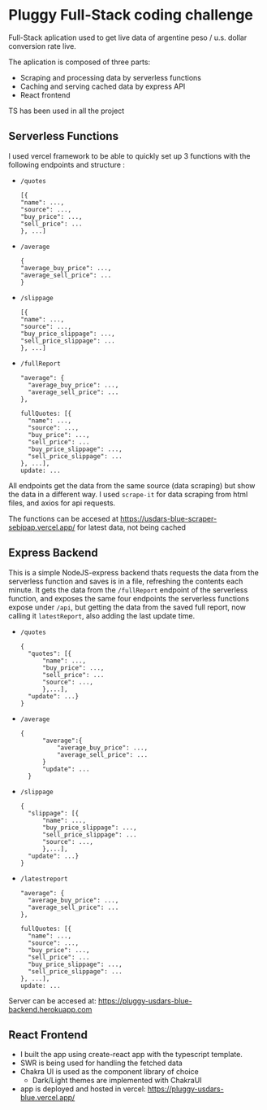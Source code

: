 # Pluggy Full-Stack coding challenge


Full-Stack aplication used to get live data of argentine peso / u.s. dollar conversion rate live.

The aplication is composed of three parts:

- Scraping and processing data by serverless functions
- Caching and serving cached data by express API
- React frontend

TS has been used in all the project

## Serverless Functions

I used vercel framework to be able to quickly set up 3 functions with the following endpoints and structure :

- `/quotes`
  ```
  [{
  "name": ...,
  "source": ...,
  "buy_price": ...,
  "sell_price": ...
  }, ...]
  ```
- `/average`
  ```
  {
  "average_buy_price": ...,
  "average_sell_price": ...
  }
  ```
- `/slippage`

  ```
  [{
  "name": ...,
  "source": ...,
  "buy_price_slippage": ...,
  "sell_price_slippage": ...
  }, ...]
  ```

- `/fullReport`

  ```
  "average": {
  	"average_buy_price": ...,
  	"average_sell_price": ...
  },

  fullQuotes: [{
  	"name": ...,
  	"source": ...,
  	"buy_price": ...,
  	"sell_price": ...
  	"buy_price_slippage": ...,
  	"sell_price_slippage": ...
  }, ...],
  update: ...
  ```

All endpoints get the data from the same source (data scraping) but show the data in a different way. I used `scrape-it` for data scraping from html files, and axios for api requests.

The functions can be accesed at https://usdars-blue-scraper-sebipap.vercel.app/ for  latest data, not being cached


## Express Backend

This is a simple NodeJS-express backend thats requests the data from the serverless function and saves is in a file, refreshing the contents each minute.
It gets the data from the `/fullReport` endpoint of the serverless function, and exposes the same four endpoints the serverless functions expose under ```/api```, but getting the data from the saved full report, now calling it `latestReport`, also adding the last update time.

- `/quotes`
  ```
  {
  	"quotes": [{
  		"name": ...,
  		"buy_price": ...,
  		"sell_price": ...
  		"source": ...,
  		},...],
  	"update": ...}
  }
  ```
- `/average`
  ```
  {
		"average":{
			"average_buy_price": ...,
			"average_sell_price": ...
		}
		"update": ...
	}
  ```
- `/slippage`

  ```
  {
  	"slippage": [{
  		"name": ...,
  		"buy_price_slippage": ...,
  		"sell_price_slippage": ...
  		"source": ...,
  		},...],
  	"update": ...}
  }
  ```

- `/latestreport`

  ```
  "average": {
  	"average_buy_price": ...,
  	"average_sell_price": ...
  },

  fullQuotes: [{
  	"name": ...,
  	"source": ...,
  	"buy_price": ...,
  	"sell_price": ...
  	"buy_price_slippage": ...,
  	"sell_price_slippage": ...
  }, ...],
  update: ...
  ```



Server can be accesed at:
https://pluggy-usdars-blue-backend.herokuapp.com

## React Frontend
* I built the app using create-react app with the typescript template.
* SWR is being used for handling the fetched data 
* Chakra UI is used as the component library of choice
	* Dark/Light themes are implemented with ChakraUI
* app is deployed and hosted in vercel: https://pluggy-usdars-blue.vercel.app/

